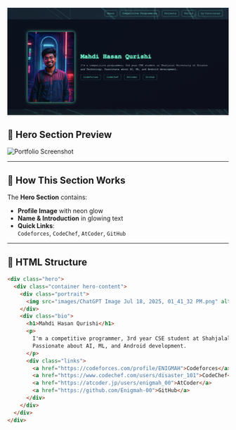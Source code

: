 ![Portfolio Screenshot](./images/ss1.png)

## 🚀 Hero Section Preview

![Portfolio Screenshot](./images/portfolio-screenshot.png)

---

## 🧩 How This Section Works

The **Hero Section** contains:

- **Profile Image** with neon glow  
- **Name & Introduction** in glowing text  
- **Quick Links**:  
  `Codeforces`, `CodeChef`, `AtCoder`, `GitHub`

---

## 📄 HTML Structure

```html
<div class="hero">
  <div class="container hero-content">
    <div class="portrait">
      <img src="images/ChatGPT Image Jul 18, 2025, 01_41_32 PM.png" alt="Mahdi Hasan Qurishi" />
    </div>
    <div class="bio">
      <h1>Mahdi Hasan Qurishi</h1>
      <p>
        I'm a competitive programmer, 3rd year CSE student at Shahjalal University of Science and Technology.  
        Passionate about AI, ML, and Android development.
      </p>
      <div class="links">
        <a href="https://codeforces.com/profile/ENIGMAH">Codeforces</a>
        <a href="https://www.codechef.com/users/disaster_101">CodeChef</a>
        <a href="https://atcoder.jp/users/enigmah_00">AtCoder</a>
        <a href="https://github.com/Enigmah-00">GitHub</a>
      </div>
    </div>
  </div>
</div>
